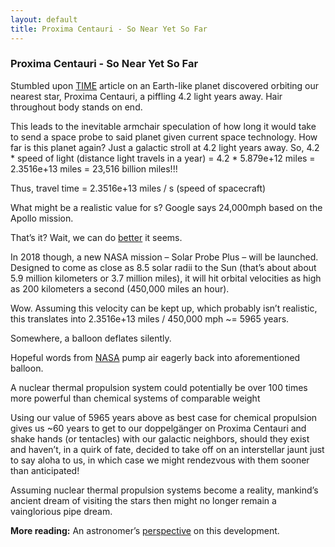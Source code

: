 ```yaml
---
layout: default
title: Proxima Centauri - So Near Yet So Far
---
```


### Proxima Centauri - So Near Yet So Far

Stumbled upon [TIME](http://time.com/4464833/earth-like-planet-discovered-one-star-away/?xid=homepage) article on an Earth-like planet discovered orbiting our nearest star, Proxima Centauri, a piffling 4.2 light years away. Hair throughout body stands on end.

This leads to the inevitable armchair speculation of how long it would take to send a space probe to said planet given current space technology. How far is this planet again? Just a galactic stroll at 4.2 light years away.
So,
4.2 * speed of light (distance light travels in a year)
= 4.2 * 5.879e+12 miles
= 2.3516e+13 miles
= 23,516 billion miles!!!

Thus, travel time
= 2.3516e+13 miles / s (speed of spacecraft)

What might be a realistic value for s?
Google says 24,000mph based on the Apollo mission.

That’s it? Wait, we can do [better](http://blogs.scientificamerican.com/life-unbounded/the-fastest-spacecraft-ever/) it seems.

In 2018 though, a new NASA mission – Solar Probe Plus – will be launched. Designed to come as close as 8.5 solar radii to the Sun (that’s about about 5.9 million kilometers or 3.7 million miles), it will hit orbital velocities as high as 200 kilometers a second (450,000 miles an hour).

Wow. Assuming this velocity can be kept up, which probably isn’t realistic, this translates into 2.3516e+13 miles / 450,000 mph ~= 5965 years.

Somewhere, a balloon deflates silently.

Hopeful words from [NASA](https://education.jsc.nasa.gov/explorers/p4.html) pump air eagerly back into aforementioned balloon.

A nuclear thermal propulsion system could potentially be over 100 times more powerful than chemical systems of comparable weight

Using our value of 5965 years above as best case for chemical propulsion gives us ~60 years to get to our doppelgänger on Proxima Centauri and shake hands (or tentacles) with our galactic neighbors, should they exist and haven’t, in a quirk of fate, decided to take off on an interstellar jaunt just to say aloha to us, in which case we might rendezvous with them sooner than anticipated!

Assuming nuclear thermal propulsion systems become a reality, mankind’s ancient dream of visiting the stars then might no longer remain a vainglorious pipe dream.


**More reading:**
An astronomer’s [perspective](http://blogs.scientificamerican.com/life-unbounded/proxima-centauri-just-became-our-gateway-to-the-cosmos/) on this development.